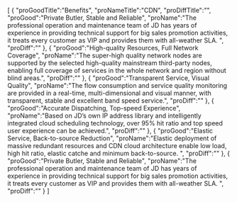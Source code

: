 [
	{
		"proGoodTitle":"Benefits",
		"proNameTitle":"CDN",
		"proDiffTitle":"",
		"proGood":"Private Butler, Stable and Reliable",
		"proName":"The professional operation and maintenance team of JD has years of experience in providing technical support for big sales promotion activities, it treats every customer as VIP and provides them with all-weather SLA. ",
		"proDiff":""
	},
	{
		"proGood":"High-quality Resources, Full Network Coverage",
		"proName":"The super-high quality network nodes are supported by the selected high-quality mainstream third-party nodes, enabling full coverage of services in the whole network and region without blind areas.",
		"proDiff":""
	},
	{
		"proGood":"Transparent Service, Visual Quality",
		"proName":"The flow consumption and service quality monitoring are provided in a real-time, multi-dimensional and visual manner, with transparent, stable and excellent band speed service.",
		"proDiff":""
	},
	{
		"proGood":"Accurate Dispatching, Top-speed Experience",
		"proName":"Based on JD’s own IP address library and intelligently integrated cloud scheduling technology, over 95% hit ratio and top speed user experience can be achieved.",
		"proDiff":""
	},
	{
		"proGood":"Elastic Service, Back-to-source Reduction",
		"proName":"Elastic deployment of massive redundant resources and CDN cloud architecture enable low load, high hit ratio, elastic catche and minimum back-to-source. ",
		"proDiff":""
	},
	{
		"proGood":"Private Butler, Stable and Reliable",
		"proName":"The professional operation and maintenance team of JD has years of experience in providing technical support for big sales promotion activities, it treats every customer as VIP and provides them with all-weather SLA. ",
		"proDiff":""
	}
]